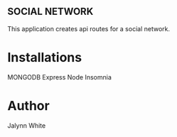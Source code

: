 ## SOCIAL NETWORK
This application creates api routes for a social network.

# Installations
MONGODB
Express
Node
Insomnia

# Author
Jalynn White
